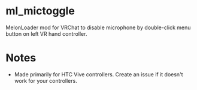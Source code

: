 # ml_mictoggle
MelonLoader mod for VRChat to disable microphone by double-click menu button on left VR hand controller.

# Notes
* Made primarily for HTC Vive controllers. Create an issue if it doesn't work for your controllers.
